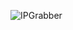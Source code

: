 ![IPGrabber](https://socialify.git.ci/dkyotsuya/IPGrabber/image?description=1&font=KoHo&forks=1&issues=1&language=1&name=1&owner=1&pattern=Circuit%20Board&pulls=1&stargazers=1&theme=Dark)